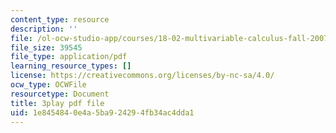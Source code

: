 ```yaml
---
content_type: resource
description: ''
file: /ol-ocw-studio-app/courses/18-02-multivariable-calculus-fall-2007/1e8454840e4a5ba924294fb34ac4dda1_phk05iSMezA.pdf
file_size: 39545
file_type: application/pdf
learning_resource_types: []
license: https://creativecommons.org/licenses/by-nc-sa/4.0/
ocw_type: OCWFile
resourcetype: Document
title: 3play pdf file
uid: 1e845484-0e4a-5ba9-2429-4fb34ac4dda1
---
```

